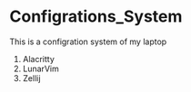 # Configrations_System
This is a configration system of my laptop
1. Alacritty
2. LunarVim
3. Zellij
